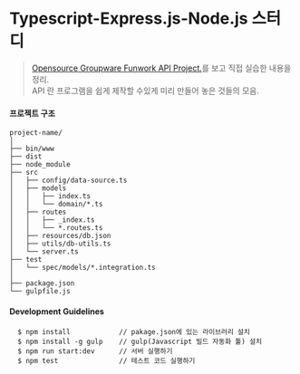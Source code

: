 # Typescript-Express.js-Node.js 스터디

>[Opensource Groupware Funwork API Project.](https://github.com/changhwa/funwork-api)를 보고 직접 실습한 내용을 정리.<br>
> API 란 프로그램을 쉽게 제작할 수있게 미리 만들어 놓은 것들의 모음.



#### 프로젝트 구조
```
project-name/
│
├── bin/www
├── dist
├── node_module
├── src
│   ├── config/data-source.ts
│   ├── models
│   │   ├── index.ts
│   │   └── domain/*.ts
│   ├── routes
│   │   ├── _index.ts
│   │   └── *.routes.ts
│   ├── resources/db.json
│   ├── utils/db-utils.ts
│   └── server.ts
├── test
│   └── spec/models/*.integration.ts
│
├── package.json
└── gulpfile.js
```

#### Development Guidelines
```
  $ npm install            // pakage.json에 있는 라이브러리 설치
  $ npm install -g gulp    // gulp(Javascript 빌드 자동화 툴) 설치
  $ npm run start:dev      // 서버 실행하기
  $ npm test               // 테스트 코드 실행하기
```
